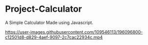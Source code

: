# Project-Calculator
A Simple Calculator Made using Javascript.


https://user-images.githubusercontent.com/109546113/196096800-c12501d8-d829-4aef-9097-2c7cac22934c.mp4

